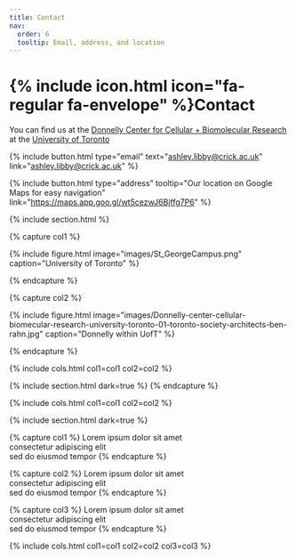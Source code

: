 ```yaml
---
title: Contact
nav:
  order: 6
  tooltip: Email, address, and location
---
```


# {% include icon.html icon="fa-regular fa-envelope" %}Contact

You can find us at the [Donnelly Center for Cellular + Biomolecular Research](https://thedonnellycentre.utoronto.ca/) at the [University of Toronto](https://www.utoronto.ca/)

{%
  include button.html
  type="email"
  text="ashley.libby@crick.ac.uk"
  link="ashley.libby@crick.ac.uk"
%}

{%
  include button.html
  type="address"
  tooltip="Our location on Google Maps for easy navigation"
  link="https://maps.app.goo.gl/wt5cezwJ6Bjffg7P6"
%}

{% include section.html %}

{% capture col1 %}

{%
  include figure.html
  image="images/St_GeorgeCampus.png"
  caption="University of Toronto"
%}

{% endcapture %}

{% capture col2 %}

{%
  include figure.html
  image="images/Donnelly-center-cellular-biomecular-research-university-toronto-01-toronto-society-architects-ben-rahn.jpg"
  caption="Donnelly within UofT"
%}

{% endcapture %}

{% include cols.html col1=col1 col2=col2 %}

{% include section.html dark=true %}
{% endcapture %}

{% include cols.html col1=col1 col2=col2 %}

{% include section.html dark=true %}

{% capture col1 %}
Lorem ipsum dolor sit amet  
consectetur adipiscing elit  
sed do eiusmod tempor
{% endcapture %}

{% capture col2 %}
Lorem ipsum dolor sit amet  
consectetur adipiscing elit  
sed do eiusmod tempor
{% endcapture %}

{% capture col3 %}
Lorem ipsum dolor sit amet  
consectetur adipiscing elit  
sed do eiusmod tempor
{% endcapture %}

{% include cols.html col1=col1 col2=col2 col3=col3 %}
